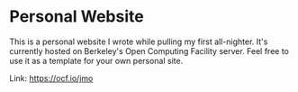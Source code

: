 # Personal Website

This is a personal website I wrote while pulling my first all-nighter.
It's currently hosted on Berkeley's Open Computing Facility server.
Feel free to use it as a template for your own personal site.

Link: https://ocf.io/jmo
